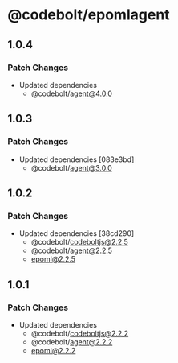 # @codebolt/epomlagent

## 1.0.4

### Patch Changes

- Updated dependencies
  - @codebolt/agent@4.0.0

## 1.0.3

### Patch Changes

- Updated dependencies [083e3bd]
  - @codebolt/agent@3.0.0

## 1.0.2

### Patch Changes

- Updated dependencies [38cd290]
  - @codebolt/codeboltjs@2.2.5
  - @codebolt/agent@2.2.5
  - epoml@2.2.5

## 1.0.1

### Patch Changes

- Updated dependencies
  - @codebolt/codeboltjs@2.2.2
  - @codebolt/agent@2.2.2
  - epoml@2.2.2
